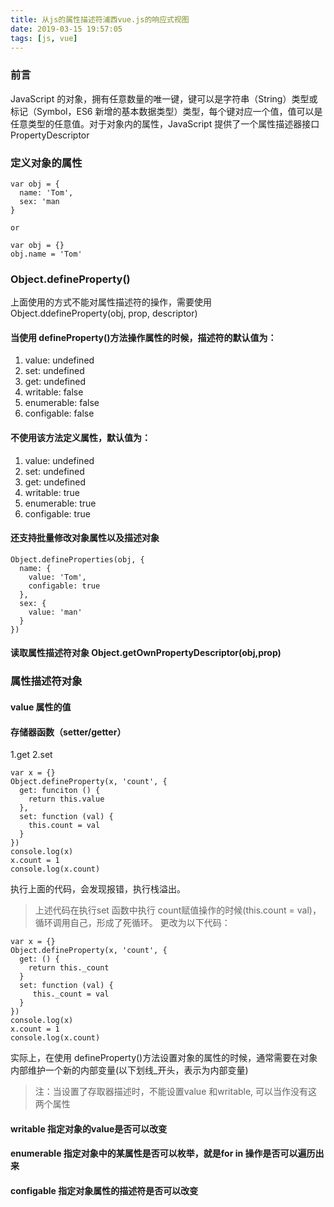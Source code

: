 ```yaml
---
title: 从js的属性描述符浦西vue.js的响应式视图
date: 2019-03-15 19:57:05
tags: [js, vue]
---
```


### 前言

JavaScript 的对象，拥有任意数量的唯一键，键可以是字符串（String）类型或标记（Symbol，ES6 新增的基本数据类型）类型，每个键对应一个值，值可以是任意类型的任意值。对于对象内的属性，JavaScript 提供了一个属性描述器接口 PropertyDescriptor

### 定义对象的属性

```
var obj = {
  name: 'Tom',
  sex: 'man
}

or

var obj = {}
obj.name = 'Tom'
```

### Object.defineProperty()

上面使用的方式不能对属性描述符的操作，需要使用 Object.ddefineProperty(obj, prop, descriptor)

#### 当使用 defineProperty()方法操作属性的时候，描述符的默认值为：

1. value: undefined
2. set: undefined
3. get: undefined
4. writable: false
5. enumerable: false
6. configable: false

#### 不使用该方法定义属性，默认值为：

1. value: undefined
2. set: undefined
3. get: undefined
4. writable: true
5. enumerable: true
6. configable: true

#### 还支持批量修改对象属性以及描述对象

```
Object.defineProperties(obj, {
  name: {
    value: 'Tom',
    configable: true
  },
  sex: {
    value: 'man'
  }
})
```
<!-- more -->
#### 读取属性描述符对象 Object.getOwnPropertyDescriptor(obj,prop)

### 属性描述符对象

#### value 属性的值

#### 存储器函数（setter/getter）

1.get
2.set

```
var x = {}
Object.defineProperty(x, 'count', {
  get: funciton () {
    return this.value
  },
  set: function (val) { 
    this.count = val
  } 
})
console.log(x) 
x.count = 1 
console.log(x.count)

```
执行上面的代码，会发现报错，执行栈溢出。
>上述代码在执行set 函数中执行 count赋值操作的时候(this.count = val)，循环调用自己，形成了死循环。
更改为以下代码：
```
var x = {}
Object.defineProperty(x, 'count', {
  get: () {
    return this._count
  }
  set: function (val) { 
     this._count = val 
  }
})
console.log(x) 
x.count = 1 
console.log(x.count)
```
实际上，在使用 defineProperty()方法设置对象的属性的时候，通常需要在对象内部维护一个新的内部变量(以下划线_开头，表示为内部变量)
>注：当设置了存取器描述时，不能设置value 和writable, 可以当作没有这两个属性
#### writable 指定对象的value是否可以改变

#### enumerable 指定对象中的某属性是否可以枚举，就是for in 操作是否可以遍历出来

#### configable 指定对象属性的描述符是否可以改变
